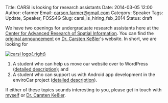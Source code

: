 Title: CARSI is looking for research assistants
Date: 2014-03-05 12:00
Author: cfarmer
Email: carson.farmer@gmail.com
Category: Speaker
Tags: Update, Speaker, FOSS4G
Slug: carsi_is_hiring_feb_2014
Status: draft

We have two openings for undergraduate research assistants here at the [Center for Advanced Research of Spatial Information][carsi]. You can find the [original announcement][original] on [Dr. Carsten Keßler][carsten]'s website. In short, we are looking for

[![carsi logo][image]{.right}][carsi]

1. A student who can help us move our website over to WordPress ([detailed description][wordpress]); and
2. A student who can support us with Android app development in the enviroCar project ([detailed description][envirocar]).

If either of these topics sounds interesting to you, please get in touch with [myself][me] or [Dr. Carsten Keßler][carsten].

[carsi]: http://carsilab.org/
[carsten]: http://carsten.io/contact/
[me]: http://www.carsonfarmer.com/contact/
[image]: {filename}/images/CARSI1-300x116.png
[wordpress]: http://carsten.io/ad-website.pdf
[envirocar]: http://carsten.io/ad-envirocar.pdf
[original]: http://carsten.io/openings/
